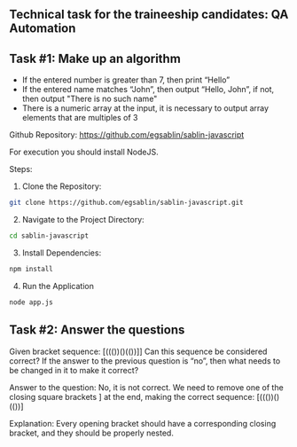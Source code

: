 ## Technical task for the traineeship candidates: QA Automation

## Task #1: Make up an algorithm

* If the entered number is greater than 7, then print “Hello”
* If the entered name matches “John”, then output “Hello, John”, if not, then output "There is no such name"
* There is a numeric array at the input, it is necessary to output array elements that are multiples of 3

Github Repository: https://github.com/egsablin/sablin-javascript

For execution you should install NodeJS.

Steps:

1. Clone the Repository:

```bash
git clone https://github.com/egsablin/sablin-javascript.git
```

2. Navigate to the Project Directory:

```bash
cd sablin-javascript
```

3. Install Dependencies:

```bash
npm install
```

4. Run the Application

```bash
node app.js
```

## Task #2: Answer the questions

Given bracket sequence: [((())()(())]]
Can this sequence be considered correct?
If the answer to the previous question is “no”, then what needs to be changed in it to make it correct?

Answer to the question: No, it is not correct. We need to remove one of the closing square brackets ] at the end, making the correct sequence: [((())()(())]

Explanation: Every opening bracket should have a corresponding closing bracket, and they should be properly nested.